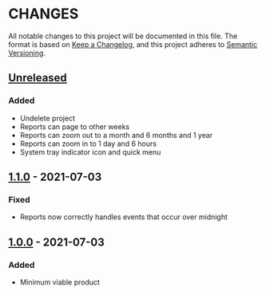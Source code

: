 # CHANGES

All notable changes to this project will be documented in this file. The format is based on [Keep a Changelog](https://keepachangelog.com/en/1.0.0/), and this project adheres to [Semantic Versioning](https://semver.org/spec/v2.0.0.html).

## [Unreleased]
### Added
+ Undelete project
+ Reports can page to other weeks
+ Reports can zoom out to a month and 6 months and 1 year
+ Reports can zoom in to 1 day and 6 hours
+ System tray indicator icon and quick menu

## [1.1.0] - 2021-07-03
### Fixed
+ Reports now correctly handles events that occur over midnight

## [1.0.0] - 2021-07-03
### Added
+ Minimum viable product

[Unreleased]: https://github.com/jkoop/joes-time-tracker/compare/v1.1.0...HEAD
[1.1.0]: https://github.com/jkoop/joes-time-tracker/releases/tag/v1.1.0
[1.0.0]: https://github.com/jkoop/joes-time-tracker/releases/tag/v1.0.0
